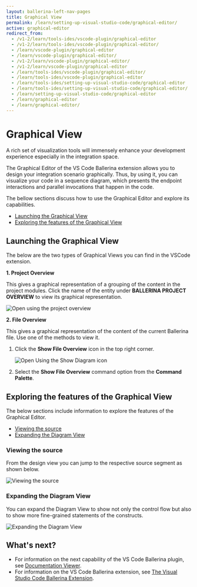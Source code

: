 ```yaml
---
layout: ballerina-left-nav-pages
title: Graphical View
permalink: /learn/setting-up-visual-studio-code/graphical-editor/
active: graphical-editor
redirect_from:
  - /v1-2/learn/tools-ides/vscode-plugin/graphical-editor
  - /v1-2/learn/tools-ides/vscode-plugin/graphical-editor/
  - /learn/vscode-plugin/graphical-editor
  - /learn/vscode-plugin/graphical-editor/
  - /v1-2/learn/vscode-plugin/graphical-editor/
  - /v1-2/learn/vscode-plugin/graphical-editor
  - /learn/tools-ides/vscode-plugin/graphical-editor/
  - /learn/tools-ides/vscode-plugin/graphical-editor
  - /learn/tools-ides/setting-up-visual-studio-code/graphical-editor
  - /learn/tools-ides/setting-up-visual-studio-code/graphical-editor/
  - /learn/setting-up-visual-studio-code/graphical-editor
  - /learn/graphical-editor
  - /learn/graphical-editor/
---
```


# Graphical View

A rich set of visualization tools will immensely enhance your development experience especially in the integration space. 

The Graphical Editor of the VS Code Ballerina extension allows you to design your integration scenario graphically. Thus, by using it, you can visualize your code in a sequence diagram, which presents the endpoint interactions and parallel invocations that happen in the code. 

The bellow sections discuss how to use the Graphical Editor and explore its capabilities.

- [Launching the Graphical View](#launching-the-graphical-view)
- [Exploring the features of the Graphical View](#exploring-the-features-of-the-graphical-view)

## Launching the Graphical View

The below are the two types of Graphical Views you can find in the VSCode extension.

**1. Project Overview**

This gives a graphical representation of a grouping of the content in the project modules. Click the name of the entity under **BALLERINA PROJECT OVERVIEW** to view its graphical representation.

![Open using the project overview](/learn/images/select-from-overview.gif)

**2. File Overview**

This gives a graphical representation of the content of the current Ballerina file. Use one of the methods to view it.

1. Click the **Show File Overview** icon in the top right corner.

   ![Open Using the Show Diagram icon](/learn/images/show-diagram-icon.gif)

2. Select the **Show File Overview** command option from the **Command Palette**.

## Exploring the features of the Graphical View

The below sections include information to explore the features of the Graphical Editor.

- [Viewing the source](#viewing-the-source)
- [Expanding the Diagram View](#expanding-the-diagram-view)

### Viewing the source

From the design view you can jump to the respective source segment as shown below.

![Viewing the source](/learn/images/jump-to-source-view.gif)

### Expanding the Diagram View

You can expand the Diagram View to show not only the control flow but also to show more fine-grained statements of the constructs.

![Expanding the Diagram View](/learn/images/expand-diagram-view.gif)

## What's next?

 - For information on the next capability of the VS Code Ballerina plugin, see [Documentation Viewer](/learn/vscode-plugin/documentation-viewer).
 - For information on the VS Code Ballerina extension, see [The Visual Studio Code Ballerina Extension](/learn/vscode-plugin).